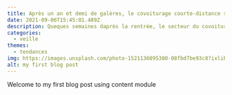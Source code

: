 ```yaml
---
title: Après un an et demi de galères, le covoiturage courte-distance se rassure
date: 2021-09-06T15:45:01.489Z
description: Queques semaines daprès la rentrée, le secteur du covoiturage semble trouver son rythme de croisière. Il ressort de la crise avec un modèle économique renforcé et des trajets qui repartent enfin à la hausse.
categories:
  - veille
themes:
  - tendances
img: https://images.unsplash.com/photo-1521136095380-08fbd7be93c8?ixlib=rb-1.2.1&ixid=MnwxMjA3fDB8MHxwaG90by1wYWdlfHx8fGVufDB8fHx8&auto=format&fit=crop&w=1470&q=80
alt: my first blog post
---
```



Welcome to my first blog post using content module
